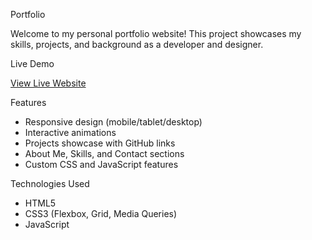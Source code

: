  Portfolio

Welcome to my personal portfolio website! This project showcases my skills, projects, and background as a developer and designer.

 Live Demo

[View Live Website](https://nimrah-portfolio.netlify.app/)


Features

- Responsive design (mobile/tablet/desktop)
- Interactive animations
- Projects showcase with GitHub links
- About Me, Skills, and Contact sections
- Custom CSS and JavaScript features

 Technologies Used

- HTML5
- CSS3 (Flexbox, Grid, Media Queries)
- JavaScript 
